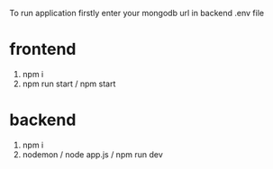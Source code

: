 To run application 
firstly enter your mongodb url in backend .env file
# frontend
1. npm i
2. npm run start /  npm start

# backend 
1. npm i
2. nodemon / node app.js / npm run dev
